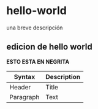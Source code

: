 # hello-world
una breve descripción

## edicion de hello world

**ESTO ESTA EN NEGRITA**


| Syntax | Description |
| ----------- | ----------- |
| Header | Title |
| Paragraph | Text | 
